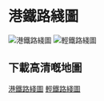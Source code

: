 # 港鐵路綫圖
![港鐵路綫圖](https://pic.imgdb.cn/item/64a2b6171ddac507cc285586.png "港鐵路綫圖")
![輕鐵路綫圖](https://i.imgtg.com/2023/07/03/OxToeB.png "輕鐵路綫圖")
## 下載高清嘅地圖
[港鐵路綫圖](https://yellowcat.lanzoub.com/i7xNW116fakj)
[輕鐵路綫圖](https://yellowcat.lanzoub.com/iPxFI116fape)